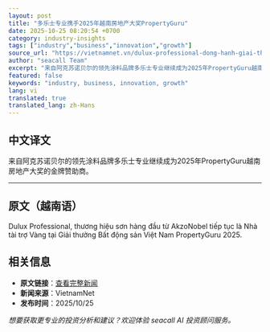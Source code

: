 ```yaml
---
layout: post
title: "多乐士专业携手2025年越南房地产大奖PropertyGuru"
date: 2025-10-25 08:20:54 +0700
category: industry-insights
tags: ["industry","business","innovation","growth"]
source_url: "https://vietnamnet.vn/dulux-professional-dong-hanh-giai-thuong-bat-dong-san-viet-nam-propertyguru-2025-2456268.html"
author: "seacall Team"
excerpt: "来自阿克苏诺贝尔的领先涂料品牌多乐士专业继续成为2025年PropertyGuru越南房地产大奖的金牌赞助商。..."
featured: false
keywords: "industry, business, innovation, growth"
lang: vi
translated: true
translated_lang: zh-Hans
---
```


## 中文译文

来自阿克苏诺贝尔的领先涂料品牌多乐士专业继续成为2025年PropertyGuru越南房地产大奖的金牌赞助商。

---

## 原文（越南语）

Dulux Professional, thương hiệu sơn hàng đầu từ AkzoNobel tiếp tục là Nhà tài trợ Vàng tại Giải thưởng Bất động sản Việt Nam PropertyGuru 2025.

## 相关信息

- **原文链接**：[查看完整新闻](https://vietnamnet.vn/dulux-professional-dong-hanh-giai-thuong-bat-dong-san-viet-nam-propertyguru-2025-2456268.html)
- **新闻来源**：VietnamNet
- **发布时间**：2025/10/25

*想要获取更专业的投资分析和建议？欢迎体验 seacall AI 投资顾问服务。*
